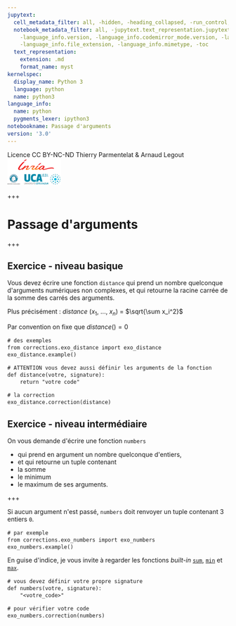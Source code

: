 ```yaml
---
jupytext:
  cell_metadata_filter: all, -hidden, -heading_collapsed, -run_control, -trusted
  notebook_metadata_filter: all, -jupytext.text_representation.jupytext_version, -jupytext.text_representation.format_version,
    -language_info.version, -language_info.codemirror_mode.version, -language_info.codemirror_mode,
    -language_info.file_extension, -language_info.mimetype, -toc
  text_representation:
    extension: .md
    format_name: myst
kernelspec:
  display_name: Python 3
  language: python
  name: python3
language_info:
  name: python
  pygments_lexer: ipython3
notebookname: Passage d'arguments
version: '3.0'
---
```


<div class="licence">
<span>Licence CC BY-NC-ND</span>
<span>Thierry Parmentelat &amp; Arnaud Legout</span>
<span><img src="media/both-logos-small-alpha.png" /></span>
</div>

+++

# Passage d'arguments

+++

## Exercice - niveau basique

Vous devez écrire une fonction `distance` qui prend un nombre quelconque d'arguments numériques non complexes, et qui retourne la racine carrée de la somme des carrés des arguments. 

Plus précisément :
$distance$ ($x_1$, ..., $x_n$) = $\sqrt{\sum x_i^2}$

Par convention on fixe que $distance() = 0$

```{code-cell} ipython3
# des exemples
from corrections.exo_distance import exo_distance
exo_distance.example()
```

```{code-cell} ipython3
# ATTENTION vous devez aussi définir les arguments de la fonction
def distance(votre, signature):
    return "votre code"
```

```{code-cell} ipython3
# la correction
exo_distance.correction(distance)
```

## Exercice - niveau intermédiaire

On vous demande d'écrire une fonction `numbers` 

* qui prend en argument un nombre quelconque d'entiers,
* et qui retourne un tuple contenant
 * la somme
 * le minimum
 * le maximum
de ses arguments.

+++

Si aucun argument n'est passé, `numbers` doit renvoyer un tuple contenant 3 entiers `0`.

```{code-cell} ipython3
# par exemple
from corrections.exo_numbers import exo_numbers
exo_numbers.example()
```

En guise d'indice, je vous invite à regarder les fonctions *built-in* [`sum`](https://docs.python.org/3/library/functions.html#sum), [`min`](https://docs.python.org/3/library/functions.html#min) et [`max`](https://docs.python.org/3/library/functions.html#max).

```{code-cell} ipython3
# vous devez définir votre propre signature
def numbers(votre, signature):
    "<votre_code>"
```

```{code-cell} ipython3
# pour vérifier votre code
exo_numbers.correction(numbers)
```
